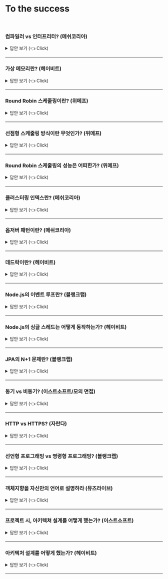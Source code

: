 # To the success
<br>


### 컴파일러 vs 인터프리터? (메쉬코리아)

<details>
   <summary> 답안 보기 (👈 Click)</summary>
<br />
[참고: 쉽게 배우는 운영체제] 
   
+ 컴파일러는 소스코드를 컴퓨터가 실행할 수 있는 기계어로 번역한 후 한꺼번에 실행합니다. <br> 
  C 언어, 자바 등이 이 방식으로 프로그램을 실행합니다. <br> 
  
  인터프리터는 소스코드를 한 행씩 번역하여 실행합니다. 자바스크립트, 베이직 등이 이 방식으로 프로그램을 실행합니다. <br> 
  
  컴파일러를 사용하는 목적은 <br>
  (1) 오류 발견 <br>
  - 컴파일러의 첫 번째 목적은 소스코드에서 오류를 발견하여 실행 시 문제가 없도록 하는 것입니다. <br> 
    컴파일러는 오류를 찾기 위해 심벌 테이블을 사용합니다. <br> 
    심벌 테이블은 변수 선언부에 명시한 각 변수의 이름과 종류를 모아놓은 테이블로, <br>
    선언하지 않은 변수를 사용하지는 않았는지, 변수에 다른 종류의 데이터를 저장하지는 않았는지 알 수 있습니다. <br> 
  
  (2) 코드 최적화 <br>
  - 컴파일러의 두 번째 목적은 최적화입니다. [그림 7-5]에는 '당근 1개를 잘라서 볶는다'가 두 번 나오는데 <br> 
    이를 '당근 2개를 잘라서 볶는다'로 변경하면 작업을 줄일 수 있습니다. <br> 
    또한, 준비 재료에는 들어 있지만 요리에 사용하지 않은 '고추'를 삭제하여 불필요한 재료를 없앨 수 있습니다. <br> 
    이러한 과정을 거치면 레시피가 최적화됩니다. 소스코드도 마찬가지로 군더더기와 사용하지 않는 변수를 삭제하면 <br> 
    더욱 간결해져서 실행 속도가 빨라집니다. <br> 
    결론적으로 컴파일러는 실행하기 전에 코드를 점검하여 오류를 수정하고 최적화함으로써 작고 빠른 실행 파일을 만듭니다. <br> 
  
  컴파일러를 사용하는 프로그래밍 언어는 사용할 변수를 먼저 선언한 후 코드를 작성합니다. <br> 
  이것이 다소 번거롭게 느껴질 수도 있으나 변수 선언은 오류를 찾고 코드를 최적화하기 위해 반드시 필요한 작업입니다. <br> 
  [그림 7-5]의 (b)에서 보듯이 준비 재료에 없는 재료를 사용하거나, 준비 재료에 명시되어 있으나 실제로 사용되지 않는 것을 골라내려면 <br> 
  준비 재료, 즉 변수가 미리 선언되어야 합니다. <br> 
  
  컴파일러는 실행 전에 소스코드를 점검하여 오류를 수정하고 필요 없는 부분을 정리하여 최적화된 실행 파일을 만듭니다. <br> 
  그러나 인터프리터는 한 줄씩 위에서부터 아래로 실행되기 때문에 같은 일을 반복하는 경우나 필요 없는 변수를 확인할 수는 없습니다. <br>
  따라서 크고 복잡한 프로그램에는 컴파일러를 사용하고, 간단한 프로그램에는 인터프리터를 사용합니다. <br> 
  
  컴파일러를 사용하는 자바와 인터프리터를 사용하는 자바스크립트를 비교해보면 컴파일러와 인터프리터의 차이를 알 수 있습니다. <br> 
  주로 대형 프로그램에 사용되는 자바는 컴파일 방식의 언어이므로, 변수를 미리 선언해야 합니다. <br> 
  컴파일 과정에서 최적화된 실행 파일이 만들어지며, 이 실행 파일을 실행하여 결과를 얻습니다. <br> 
  반면, 자바스크립트는 인터프리터 방식의 언어이므로 변수를 미리 선언할 필요가 없으며, 소스코드가 한 줄씩 실행됩니다. <br> 
  자바스크립트는 웹 프로그램 같은 간단한 프로그램을 작성하거나 데이터베이스를 다른 응용 프로그램과 연결하는 코드를 작성할 때 사용합니다. <br>  
  
</details>

-----------------------


### 가상 메모리란? (헤이비트)

<details>
   <summary> 답안 보기 (👈 Click)</summary>
<br />
[참고: 쉽게 배우는 운영체제 p.378] 
   
+ 가상 메모리는 물리 메모리(실제 메모리)의 크기와 상관없이 메모리를 이용할 수 있도록 지원하는 기술입니다. <br> 
  프로그래머는 가상 메모리 덕분에 물리 메모리의 크기에 구애받지 않고 작업할 수 있는 커다란 작업 공간을 얻게 되는 셈입니다. <br> 
  이 장에서는 가상 메모리 시스템을 운영하는 메모리 관리자의 역할과 다양한 관리 기법을 살펴봅니다. <br> 
   
  컴퓨터마다 물리 메모리, 즉 실제 메모리의 크기가 다르다. <br>
  가상 메모리는 크기가 다른 물리 메모리에서 일관되게 프로세스를 실행할 수 있는 기술이다. <br> 
  이 절에서는 가상 메모리가 무엇인지, 그리고 어떻게 구현하는지를 살펴봅니다. <br> 
   
  메모리의 크기는 컴퓨터마다 다른데 운영체제가 물리 메모리의 크기에만 의존한다면 2GB의 메모리에서 동작하는 프로그램이 <br> 
  1GB의 메모리에서는 동작하지 않을 수 있습니다. <br> 
  프로그래머 또한 메모리 크기에 맞는 응용 프로그램만 개발해야 하는데, 실제로 메모리 크기만 고려하여 프로그래밍하기란 매우 어렵습니다. <br> 
  사용할 수 있는 배열의 개수가 한정되거나, 특정 변수에 접근할 수 없다는 제약은 프로그래머에게 큰 장벽입니다. <br>
   
  현대 메모리 관리의 가장 큰 특징은 물리 메모리의 크기와 프로세스가 올라갈 메모리의 위치를 신경쓰지 않고, 프로그래밍하도록 지원한다는 것입니다. <br> 
  이러한 메모리 시스템을 가상 메모리라고 부릅니다. <br> 
  가상 메모리는 물리 메모리의 크기와 상관없이 프로세스에 커다란 메모리 공간을 제공하는 기술입니다. <br> 
  프로세스는 운영체제가 어디에 있는지, 물리 메모리의 크기가 어느 정도인지 신경 쓰지 않고 메모리를 마음대로 사용할 수 있습니다. <br> 
   
  가상 메모리 시스템의 모든 프로세스는 물리 메모리와 별개로 자신이 메모리의 어느 위치에 있는지 상관없이 0번지부터 시작하는 연속된 메모리 공간을 가집니다. <br> 
  이는 7장에서 소개한 논리 주소와 유사하지만 한 가지 차이점이 있습니다. <br> 
  논리 주소는 물리 메모리의 주소 공간에 비례하고, 가상 주소는 물리 메모리 공간이 아닌 가상의 주소 공간을 가진다는 것입니다. <br> 
   
  [그림 8-2]는 가상 메모리의 구성을 나타낸 것입니다. 가상 메모리는 크게 프로세스가 바라보는 메모리 영역과 메모리 관리자가 바라보는 메모리 영역으로 나뉩니다. <br>
  
  이론적으로 가상 메모리는 무한대의 크기입니다. 그러나 실제로 가상 메모리의 최대 크기는 그 컴퓨터 시스템이 가진 물리 메모리의 최대 크기로 한정되며, <br> 
  7장에서 설명했듯이, CPU의 비트에 따라 결정됩니다. <br> 
  32bit CPU의 경우 32bit로 표현할 수 있는 최대값인 2^32-1(16진수로 FFFFFFFF), 즉, 약 4GB가 메모리의 최대 크기이고, 가상 메모리의 최대 크기도 약 4GB입니다. <br> 
   
  그런데 가상 메모리는 실제로 사용할 수 있는 최대 크기의 제약에도 불구하고, 어떻게 이론적으로 무한대의 크기가 있는 것처럼 구현할 수 있을까? <br> 
  예를 통해 살펴보자. <br> 
   
  32bit CPU의 최대 메모리 크기는 4GB입니다. 이 시스템에서 각각 4GB 주소 공간을 차지하는 10개의 프로세스를 동시에 실행하려면, <br>
  운영체제를 포함하여 적어도 40GB의 메모리가 필요합니다. <br> 
  이 경우 가상 메모리 시스템에서는 물리 메모리의 내용 중 일부를 하드디스크의 일부 공간, 즉 스왑 영역으로 옮깁니다. <br> 
  스왑 영역은 하드디스크에 존재하지만, 메모리 관리자가 관리하는 영역으로서 메모리의 일부이며, 가상 메모리의 구성 요소 중 하나입니다 <br> 
   
  메모리 관리자는 물리 메모리의 부족한 부분을 스왑 영역으로 보충합니다. <br> 
  즉, 물리 메모리가 꽉 찼을 때, 일부 프로세스를 스왑 영역으로 보내고(스왑 아웃), <br>
  몇 개의 프로세스가 작업을 마치면 스왑 영역에 있는 프로세스를 메모리로 가져옵니다. (스왑 인) <br> 
   
  가상 메모리의 크기 - 가상 메모리에서 메모리 관리자가 사용할 수 있는 메모리의 전체 크기는 물리 메모리(실제 메모리)와 <br>
  스왑 영역을 합한 크기입니다. <br> 
   
  가상 메모리 시스템에서 메모리 관리자는 물리 메모리와 스왑 영역을 합쳐서 프로세스가 사용하는 가상 주소를 실제 메모리의 물리 주소로 변환하는데, <br> 
  이러한 작업을 동적 주소 변환이라고 합니다. <br> 
  동적 주소 변환을 거치면 프로세스가 아무 제약 없이 사용자의 데이터를 물리 메모리에 배치할 수 있습니다. <br> 
  이 과정에서 메모리 관리자는 물리 메모리를 어떤 방법으로 나눌지, 사용자 프로세스를 어디에 배치할지, <br>
  부족한 물리 메모리를 어떻게 처리할지 등의 복잡한 문제를 처리합니다. <br> 
   
</details>

-----------------------


### Round Robin 스케줄링이란? (위메프)

<details>
   <summary> 답안 보기 (👈 Click)</summary>
<br />
[참고: 쉽게 배우는 운영체제 p.220] 
   
+ '순환 순서 방식'으로 번역되는 라운드 로빈 스케줄링은 한 프로세스가 할당받은 시간(타임 슬라이스)동안 작업을 하다가 <br> 
   작업을 완료하지 못하면 준비 큐의 맨 뒤로 가서 자기 차례를 기다리는 방식입니다. <br> 
   선점형 알고리즘 중 가장 단순하고 대표적인 방식으로, 프로세스들이 작업을 완료할 때까지 계속 순환하면서 실행됩니다. <br> 
   
   라운드 로빈 스케줄링은 FCFS 스케줄링과 유사한데, 차이점은 각 프로세스마다 CPU를 사용할 수 있는 최대 시간, <br>
   즉, 타임 슬라이스가 있다는 것입니다. <br> 
   프로세스는 자신에게 주어진 타임 슬라이스 동안만 작업할 수 있으며, 작업이 다 끝나지 않으면 큐의 뒤쪽에 다시 삽입됩니다. <br> 
   라운드 로빈 스케줄링은 우선순위가 적용되지 않은 가장 단순한 선점형 스케줄링 방식입니다. <br> 
   
</details>

-----------------------


### 선점형 스케줄링 방식이란 무엇인가? (위메프)

<details>
   <summary> 답안 보기 (👈 Click)</summary>
<br />
[참고: 쉽게 배우는 운영체제 p.212] 
   
+ 스케줄링 알고리즘은 크게 비선점형 알고리즘과 선점형 알고리즘으로 나뉩니다. <br> 
  비선점형 알고리즘은 프로세스가 CPU를 할당받으면 작업이 끝날 때까지 CPU를 놓지 않기 때문에, <br>
  효율이 떨어져서 지금은 거의 사용되지 않습니다. <br> 
  
  선점형 알고리즘은 시분할 시스템을 고려하여 만들어진 알고리즘으로, 어떤 프로세스가 CPU를 할당 받아 실행 중이라도 <br>
  운영체제가 CPU를 강제로 빼앗을 수 있습니다. <br> 
</details>

-----------------------

### Round Robin 스케줄링의 성능은 어떠한가? (위메프)

<details>
   <summary> 답안 보기 (👈 Click)</summary>
<br />
[참고: 쉽게 배우는 운영체제 p.221] 
   
+ 타임 슬라이스가 10밀리초인 시스템에서 앞의 [표 4-3]과 같은 프로세스가 실행될 때, 라운드 로빈 스케줄링의 평균 대기 시간을 계산해봅니다. <br> 
  프로세스 P1은 도착하자마자 실행되므로, 대기 시간이 0밀리초입니다. <br> 
  P1은 자신에게 주어진 작업 시간인 10밀리초 동안 실행된 후 큐의 맨 뒤로 이동합니다. <br> 
  프로세스 P2는 3밀리초 후에 도착하여 7밀리초를 기다렸다 10밀리초 동안 실행되고 나서 큐의 맨 뒤로 이동합니다. <br> 
  프로세스 P3은 6밀리초 후에 도착하여 14밀리초를 기다렸다 9밀리초 동안 실행되어 작업을 마칩니다. <br> 
   
  프로세스 P1은 29밀리초 후에 작업을 다시 시작합니다. 앞에서 10밀리초 동안 실행되었기 때문에, <br>
  실제 대기 시간은 19밀리초입니다. 프로세스 P1이 10밀리초 동안 실행된 후 큐의 맨 뒤로 이동하면 <br> 
  P2가 8밀리초 동안 실행되어 남은 작업을 마치며, 마지막으로 P1이 10밀리초 동안 실행되어 작업을 마칩니다. <br> 
   
  이 세 프로세스의 총 대기 시간은 0(P1)+7(P2)+14(P3)+19(P1)+19(P2)+8(P1) = 67밀리초이고, 평균 대기 시간은 67 / 3 = 22.33밀리초입니다. <br> 
  라운드 로빈 스케줄링 같은 선점형 방식에서는 프로세스가 CPU를 일정 시간 동안 사용한 후 다른 프로세스에 주어야 하기 때문에 <br>
  앞의 긴 작업을 무작정 기다리는 콘베이 효과가 줄어듭니다. <br> 
   
</details>

-----------------------

### 클러스터링 인덱스란? (메쉬코리아)

<details>
   <summary> 답안 보기 (👈 Click)</summary>
<br />
[참고: Real MySQL p.270] 
   
+ 클러스터링이란 여러 개를 하나로 묶는다는 의미로 주로 사용되는데, 지금 설명하고자 하는 인덱스의 클러스터링도 그 의미를 크게 벗어나지 않는다. <br> 
  MySQL 서버에서 클러스터링은 테이블의 레코드를 비슷한 것(프라이머리 키를 기준으로)들끼리 묶어서 저장하는 형태로 구현되는데, <br> 
  이는 주로 비슷한 값들을 동시에 조회하는 경우가 많다는 점에 착안한 것이다. <br> 
   
  MySQL에서 클러스터링 인덱스는 InnoDB 스토리지 엔진에서만 지원하며, 나머지 스토리지 엔진에서는 지원되지 않는다. <br> 
  
  클러스터링 인덱스는 테이블의 프라이머리 키에 대해서만 적용되는 내용이다. 즉, 프라이머리 키 값이 비슷한 레코드끼리 묶어서 저장하는 것을 <br>
  클러스터링 인덱스라고 표현한다. <br> 
  여기서 중요한 것은 프라이머리 키 값에 의해 레코드의 저장 위치가 결정된다는 것이다. <br> 
  또한, 프라이머리 키 값이 변경된다면 그 레코드의 물리적인 저장 위치가 바뀌어야 한다는 것을 의미하기도 한다. <br> 
  프라이머리 키 값으로 클러스터링된 테이블은 프라이머리 키 값에 대한 의존도가 상당히 크기 때문에, <br> 
  신중히 프라이머리 키를 결정해야 한다. <br> 
   
  클러스터링 인덱스는 프라이머리 키 값에 의해 레코드의 저장 위치가 결정되므로, <br> 
  사실 인덱스 알고리즘이라기보다 테이블 레코드의 저장 방식이라고 볼 수 있다. <br> 
  그래서 클러스터링 인덱스와 클러스터링 테이블은 동의어로 사용됟기도 한다. <br> 
  또한 클러스터링의 기준이 되는 프라이머리 키는 클러스터링 키라고도 표현한다. <br> 
  일반적으로 InnoDB와 같이 항상 클러스터링 인덱스로 저장되는 테이블은 프라이머리 키 기반의 검색이 매우 빠르며, <br> 
  대신 레코드의 저장이나 프라이머리 키의 변경이 상대적으로 느리다. <br> 
   
</details>

-----------------------

### 옵저버 패턴이란? (메쉬코리아)


<details>
   <summary> 답안 보기 (👈 Click)</summary>
<br />
[참고: 헤드 퍼스트 디자인 패턴] 
   
+ 옵저버 패턴은 한 객체의 상태가 바뀌면 그 객체에 의존하는 다른 객체에게 연락이 가고 <br>
  자동으로 내용이 갱신되는 방식으로 일대다(one-to-many) 의존성을 정의합니다. <br>
  주제와 옵저버로 일대다 관계가 정의되고, 옵저버는 주제에 딸려 있으며, <br> 
  주제의 상태가 바뀌면 옵저버에게 정보가 전달됩니다. <br>
   
  옵저버 패턴은 여러 가지 방법으로 구현할 수 있지만, 보통은 주제 인터페이스와 옵저버 인터페이스가 들어 있는 <br>
  클래스 디자인으로 구현합니다. 
   
   
[참고: GoF의 디자인 패턴] 
   
+ 객체 사이에 일대다의 의존관계를 정의해 두어, 어떤 객체의 상태가 변할 때 그 객체에 의존성을 가진 <br> 
  다른 객체들이 그 변화를 통지 받고 자동으로 갱신될 수 있게 만듭니다. <br> 
  다른 이름으로 종속자(Dependent), 게시-구독(Publish-Subscribe)이라고도 합니다. <br> 
  
  어떤 하나의 시스템을 서로 연동되는 클래스 집합으로 분할했을 때, <br>
  발생하는 공통적인 부작용은 관련된 객체 간에 일관성을 유지하도록 해야 한다는 것입니다. <br> 
  그렇다고 이 일관성 관리를 위해서 객체 간의 결합도를 높이고 싶지는 않습니다. <br> 
  그렇게 되면 각 클래스의 재사용성이 떨어지기 때문입니다. <br> 
  
  예를 들어, 많은 그래픽 사용자 인터페이스 툴킷은 표현 부분과 이에 대응하는 데이터를 분리합니다. <br> 
  응용 프로그램 자료와 표현을 정의하는 클래스는 독립적으로 재사용할 수 있습니다. <br> 
  그러나 이들은 함께 동작해야 합니다. <br> 
  예를 들어, 테이블 형태의 객체와 바 형태로 표현된 객체 모두 하나의 동일한 자료 값을 나타내나, <br>
  스프레드 시트와 바는 서로 관련 없는 클래스들이므로 독립적으로 재사용이 가능해야 합니다. <br> 
  만약, 이 독립적 객체가 하나의 정보 값을 표현하는데 함께 사용된다면, <br>
  사용자가 스프레드시트에서 정보를 변경할 때 바에도 이 변경된 정보가 반영되어야 합니다. <br> 
   
  스프레드시트와 바 차트는 데이터 객체에 종속적이기 때문에 그 데이터에 일어난 변경을 통보받아야 합니다. <br> 
  그러나 반드시 이 예처럼 종속적인 객체의 개수가 두 개로 제한되는 것은 아닙니다. <br>
  서로 다른 다수의 사용자 인터페이스가 하나의 데이터에 종속될 수 있습니다. <br> 
   
  감시자 패턴은 이런 관련성을 관리하는 패턴입니다. <br> 
  이 패턴에서 중요한 객체는 주체(subject)와 감시자(observer)입니다. <br> 
  주체는 독립된 여러 개의 감시가 있을 수 있습니다. <br>
  모든 감시자는 주체의 상태 변화가 있을 때마다, 이 변화를 통보 받습니다. <br>
  각 감시자는 주체의 상태와 자신의 상태를 동기화시키기 위해 주체의 상태를 알아봅니다. <br> 
  
  이런 종류의 상호 작용을 게시-구독 관계라고 합니다. <br>
  주체는 상태 변경에 대한 통보를 하는 것이므로, 누가 감시자인지 모른 채 통보를 발송합니다. <br>
  불특정 다수의 감시자가 이 통보를 수신하기 위해서 구독을 신청하는 것입니다. 
   
</details>

-----------------------

### 데드락이란? (헤이비트)

<details>
   <summary> 답안 보기 (👈 Click)</summary>
<br />
   
</details>

-----------------------

### Node.js의 이벤트 루프란? (블랭크랩)

<details>
   <summary> 답안 보기 (👈 Click)</summary>
<br />
   
</details>

-----------------------

### Node.js의 싱글 스레드는 어떻게 동작하는가? (헤이비트)

<details>
   <summary> 답안 보기 (👈 Click)</summary>
<br />
   
</details>

-----------------------

### JPA의 N+1 문제란? (블랭크랩)

<details>
   <summary> 답안 보기 (👈 Click)</summary>
<br />
   
</details>

-----------------------

### 동기 vs 비동기? (이스트소프트/모의 면접)

<details>
   <summary> 답안 보기 (👈 Click)</summary>
<br />
   
</details>

-----------------------

### HTTP vs HTTPS? (자란다)

<details>
   <summary> 답안 보기 (👈 Click)</summary>
<br />
   
</details>

-----------------------

### 선언형 프로그래밍 vs 명령형 프로그래밍? (블랭크랩)

<details>
   <summary> 답안 보기 (👈 Click)</summary>
<br />
   
</details>

-----------------------

### 객체지향을 자신만의 언어로 설명하라 (뮤즈라이브)

<details>
   <summary> 답안 보기 (👈 Click)</summary>
<br />
   
</details>

-----------------------

### 프로젝트 시, 아키텍쳐 설계를 어떻게 했는가? (이스트소프트)

<details>
   <summary> 답안 보기 (👈 Click)</summary>
<br />
   
</details>

-----------------------

### 아키텍처 설계를 어떻게 했는가? (헤이비트)

<details>
   <summary> 답안 보기 (👈 Click)</summary>
<br />
   
</details>

-----------------------
